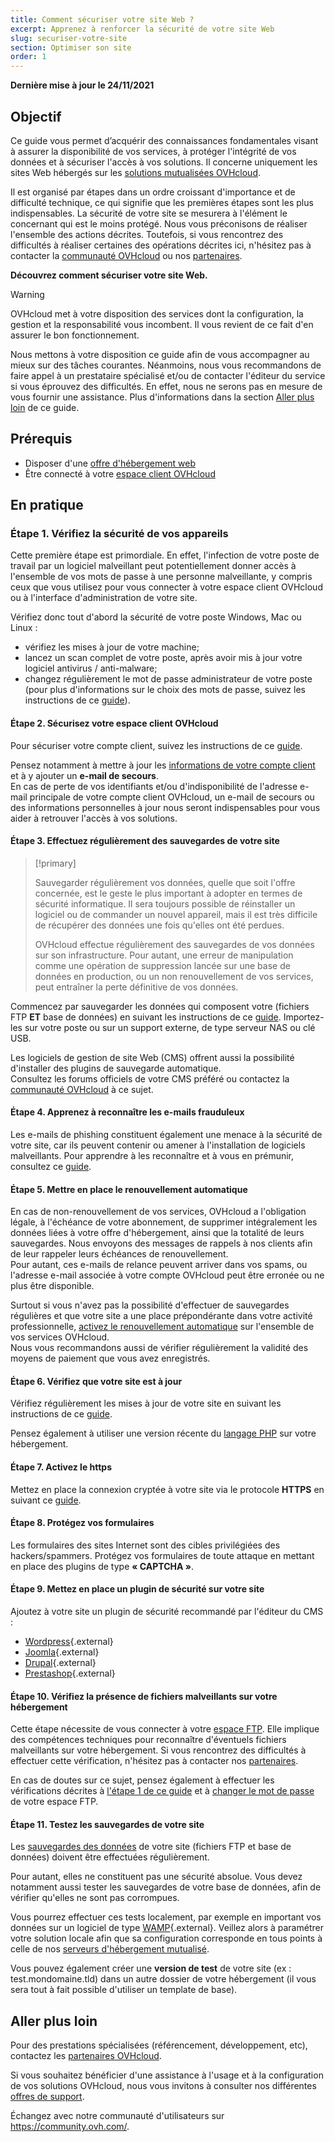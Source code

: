 ```yaml
---
title: Comment sécuriser votre site Web ?
excerpt: Apprenez à renforcer la sécurité de votre site Web
slug: securiser-votre-site
section: Optimiser son site
order: 1
---
```


**Dernière mise à jour le 24/11/2021**

## Objectif

Ce guide vous permet d’acquérir des connaissances fondamentales visant à assurer la disponibilité de vos services, à protéger l'intégrité de vos données et à sécuriser l'accès à vos solutions. Il concerne uniquement les sites Web hébergés sur les [solutions mutualisées OVHcloud](https://www.ovhcloud.com/fr/web-hosting/).

Il est organisé par étapes dans un ordre croissant d'importance et de difficulté technique, ce qui signifie que les premières étapes sont les plus indispensables. La sécurité de votre site se mesurera à l'élément le concernant qui est le moins protégé. Nous vous préconisons de réaliser l'ensemble des actions décrites. Toutefois, si vous rencontrez des difficultés à réaliser certaines des opérations décrites ici, n'hésitez pas à contacter la [communauté OVHcloud](https://community.ovh.com/) ou nos [partenaires](https://partner.ovhcloud.com/fr/).

**Découvrez comment sécuriser votre site Web.**

> [!warning]
>
> OVHcloud met à votre disposition des services dont la configuration, la gestion et la responsabilité vous incombent. Il vous revient de ce fait d'en assurer le bon fonctionnement.
>
> Nous mettons à votre disposition ce guide afin de vous accompagner au mieux sur des tâches courantes. Néanmoins, nous vous recommandons de faire appel à un prestataire spécialisé et/ou de contacter l'éditeur du service si vous éprouvez des difficultés. En effet, nous ne serons pas en mesure de vous fournir une assistance. Plus d'informations dans la section [Aller plus loin](#aller-plus-loin) de ce guide.
>

## Prérequis

- Disposer d'une [offre d'hébergement web](https://www.ovhcloud.com/fr/web-hosting/)
- Être connecté à votre [espace client OVHcloud](https://www.ovh.com/auth/?action=gotomanager&from=https://www.ovh.com/fr/&ovhSubsidiary=fr)

## En pratique

### Étape 1. Vérifiez la sécurité de vos appareils <a name="local"></a>

Cette première étape est primordiale. En effet, l'infection de votre poste de travail par un logiciel malveillant peut potentiellement donner accès à l'ensemble de vos mots de passe à une personne malveillante, y compris ceux que vous utilisez pour vous connecter à votre espace client OVHcloud ou à l'interface d'administration de votre site.

Vérifiez donc tout d'abord la sécurité de votre poste Windows, Mac ou Linux :

- vérifiez les mises à jour de votre machine;
- lancez un scan complet de votre poste, après avoir mis à jour votre logiciel antivirus / anti-malware;
- changez régulièrement le mot de passe administrateur de votre poste (pour plus d'informations sur le choix des mots de passe, suivez les instructions de ce [guide](../../customer/tout-savoir-sur-identifiant-client/)).

#### Étape 2. Sécurisez votre espace client OVHcloud

Pour sécuriser votre compte client, suivez les instructions de ce [guide](../../customer/tout-savoir-sur-identifiant-client/).

Pensez notamment à mettre à jour les [informations de votre compte client](../tout-savoir-sur-identifiant-client/#modifier-mes-informations-personnelles) et à y ajouter un **e-mail de secours**.<br>
En cas de perte de vos identifiants et/ou d'indisponibilité de l'adresse e-mail principale de votre compte client OVHcloud, un e-mail de secours ou des informations personnelles à jour nous seront indispensables pour vous aider à retrouver l'accès à vos solutions.

#### Étape 3. Effectuez régulièrement des sauvegardes de votre site <a name="backup"></a>

> [!primary]
>
> Sauvegarder régulièrement vos données, quelle que soit l'offre concernée, est le geste le plus important à adopter en termes de sécurité informatique. Il sera toujours possible de réinstaller un logiciel ou de commander un nouvel appareil, mais il est très difficile de récupérer des données une fois qu'elles ont été perdues.
>
> OVHcloud effectue régulièrement des sauvegardes de vos données sur son infrastructure. Pour autant, une erreur de manipulation comme une opération de suppression lancée sur une base de données en production, ou un non renouvellement de vos services, peut entraîner la perte définitive de vos données.
>

Commencez par sauvegarder les données qui composent votre (fichiers FTP **ET** base de données) en suivant les instructions de ce [guide](../exporter-son-site-web/). Importez-les sur votre poste ou sur un support externe, de type serveur NAS ou clé USB.

Les logiciels de gestion de site Web (CMS) offrent aussi la possibilité d'installer des plugins de sauvegarde automatique.<br>
Consultez les forums officiels de votre CMS préféré ou contactez la [communauté OVHcloud](https://community.ovh.com/) à ce sujet.

#### Étape 4. Apprenez à reconnaître les e-mails frauduleux

Les e-mails de phishing constituent également une menace à la sécurité de votre site, car ils peuvent contenir ou amener à l'installation de logiciels malveillants. Pour apprendre à les reconnaître et à vous en prémunir, consultez ce [guide](../customer/arnaques-fraude-phishing/).

#### Étape 5. Mettre en place le renouvellement automatique

En cas de non-renouvellement de vos services, OVHcloud a l'obligation légale, à l'échéance de votre abonnement, de supprimer intégralement les données liées à votre offre d'hébergement, ainsi que la totalité de leurs sauvegardes. Nous envoyons des messages de rappels à nos clients afin de leur rappeler leurs échéances de renouvellement.<br>
Pour autant, ces e-mails de relance peuvent arriver dans vos spams, ou l'adresse e-mail associée à votre compte OVHcloud peut être erronée ou ne plus être disponible.

Surtout si vous n'avez pas la possibilité d'effectuer de sauvegardes régulières et que votre site a une place prépondérante dans votre activité professionnelle, [activez le renouvellement automatique](../../billing/renouvellement-automatique-ovh/#acceder-au-parametrage-de-vos-services) sur l'ensemble de vos services OVHcloud.<br>
Nous vous recommandons aussi de vérifier régulièrement la validité des moyens de paiement que vous avez enregistrés.

#### Étape 6. Vérifiez que votre site est à jour

Vérifiez régulièrement les mises à jour de votre site en suivant les instructions de ce [guide](../site-ferme-pour-hack/#22-mettre-a-jour-votre-site-internet).

Pensez également à utiliser une version récente du [langage PHP](../configurer-le-php-sur-son-hebergement-web-mutu-2014/) sur votre hébergement.

#### Étape 7. Activez le https

Mettez en place la connexion cryptée à votre site via le protocole **HTTPS** en suivant ce [guide](../passer-site-internet-https-ssl/).

#### Étape 8. Protégez vos formulaires

Les formulaires des sites Internet sont des cibles privilégiées des hackers/spammers. Protégez vos formulaires de toute attaque en mettant en place des plugins de type **« CAPTCHA »**.

#### Étape 9. Mettez en place un plugin de sécurité sur votre site

Ajoutez à votre site un plugin de sécurité recommandé par l'éditeur du CMS :

- [Wordpress](https://wordpress.com/fr/){.external}
- [Joomla](https://www.joomla.fr/){.external}
- [Drupal](https://www.drupal.fr/){.external}
- [Prestashop](https://www.prestashop.com/fr){.external}

#### Étape 10. Vérifiez la présence de fichiers malveillants sur votre hébergement

Cette étape nécessite de vous connecter à votre [espace FTP](../connexion-espace-stockage-ftp-hebergement-web/). Elle implique des compétences techniques pour reconnaître d'éventuels fichiers malveillants sur votre hébergement. Si vous rencontrez des difficultés à effectuer cette vérification, n'hésitez pas à contacter nos [partenaires](https://partner.ovhcloud.com/fr/).

En cas de doutes sur ce sujet, pensez également à effectuer les vérifications décrites à [l'étape 1 de ce guide](#local) et à [changer le mot de passe](../modifier-mot-de-passe-utilisateur-ftp/) de votre espace FTP.

#### Étape 11. Testez les sauvegardes de votre site

Les [sauvegardes des données](#backup) de votre site (fichiers FTP et base de données) doivent être effectuées régulièrement.

Pour autant, elles ne constituent pas une sécurité absolue. Vous devez notamment aussi tester les sauvegardes de votre base de données, afin de vérifier qu'elles ne sont pas corrompues.

Vous pourrez effectuer ces tests localement, par exemple en important vos données sur un logiciel de type [WAMP](https://www.wampserver.com/){.external}. Veillez alors à paramétrer votre solution locale afin que sa configuration corresponde en tous points à celle de nos [serveurs d'hébergement mutualisé]().

Vous pouvez également créer une **version de test** de votre site (ex : test.mondomaine.tld) dans un autre dossier de votre hébergement (il vous sera tout à fait possible d'utiliser un template de base).

## Aller plus loin <a name="aller-plus-loin"></a>

Pour des prestations spécialisées (référencement, développement, etc), contactez les [partenaires OVHcloud](https://partner.ovhcloud.com/fr/).

Si vous souhaitez bénéficier d'une assistance à l'usage et à la configuration de vos solutions OVHcloud, nous vous invitons à consulter nos différentes [offres de support](https://www.ovhcloud.com/fr/support-levels/).

Échangez avec notre communauté d'utilisateurs sur <https://community.ovh.com/>.
